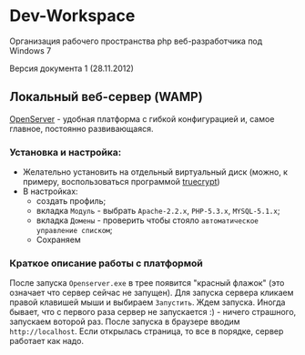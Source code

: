 Dev-Workspace
=============

Организация рабочего пространства php веб-разработчика под Windows 7

Версия документа 1 (28.11.2012)

## Локальный веб-сервер (WAMP)

[OpenServer](http://open-server.ru/) - удобная платформа с гибкой конфигурацией и, самое главное, постоянно развивающаяся.

### Установка и настройка:

* Желательно установить на отдельный виртуальный диск (можно, к примеру, воспользоваться программой [truecrypt](http://www.truecrypt.org/))
* В настройках:
	* создать профиль;
	* вкладка `Модуль` - выбрать `Apache-2.2.x`, `PHP-5.3.x`, `MYSQL-5.1.x`;
	* вкладка `Домены` - проверить чтобы стояло `автоматическое управление списком`;
	* Сохраняем

### Краткое описание работы с платформой

После запуска `Openserver.exe` в трее появится "красный флажок" (это означает что сервер сейчас не запущен). Для запуска сервера кликаем правой клавишей мыши и выбираем `Запустить`. Ждем запуска. Иногда бывает, что с первого раза сервер не запускается :) - ничего страшного, запускаем воторой раз. После запуска в браузере вводим `http://localhost`. Если открылась страница, то все в порядке, сервер работает как надо.